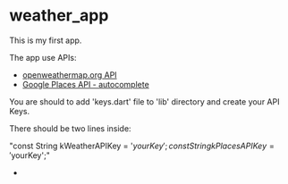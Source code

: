 # weather_app

This is my first app. 

The app use APIs:
- [openweathermap.org API](https://openweathermap.org/api)
- [Google Places API - autocomplete](https://developers.google.com/maps/documentation/places/web-service/overview) 


You are should to add 'keys.dart' file to 'lib' directory and create your API Keys.

There should be two lines inside:

"const String kWeatherAPIKey = '$yourKey';
const String kPlacesAPIKey = '$yourKey';"

- [](https://github.com/Uladzimir-KH/weather_app/blob/main/gifs-for-github/ezgifcom-gif-maker.gif)


